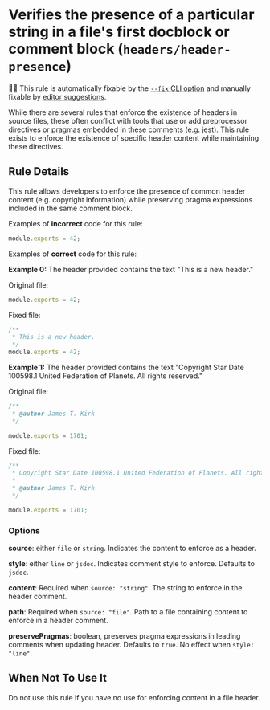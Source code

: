 # Verifies the presence of a particular string in a file's first docblock or comment block (`headers/header-presence`)

🔧💡 This rule is automatically fixable by the [`--fix` CLI option](https://eslint.org/docs/latest/user-guide/command-line-interface#--fix) and manually fixable by [editor suggestions](https://eslint.org/docs/developer-guide/working-with-rules#providing-suggestions).

<!-- end auto-generated rule header -->

While there are several rules that enforce the existence of headers in source
files, these often conflict with tools that use or add preprocessor directives
or pragmas embedded in these comments (e.g. jest). This rule exists to enforce
the existence of specific header content while maintaining these directives.

## Rule Details

This rule allows developers to enforce the presence of common header content
(e.g. copyright information) while preserving pragma expressions included
in the same comment block.

Examples of **incorrect** code for this rule:

```js
module.exports = 42;
```

Examples of **correct** code for this rule:

**Example 0:**
The header provided contains the text "This is a new header."

Original file:

```js
module.exports = 42;
```

Fixed file:

```js
/**
 * This is a new header.
 */
module.exports = 42;
```

**Example 1:**
The header provided contains the text "Copyright Star Date 100598.1 United
Federation of Planets. All rights reserved."

Original file:

```js
/**
 * @author James T. Kirk
 */

module.exports = 1701;
```

Fixed file:

```js
/**
 * Copyright Star Date 100598.1 United Federation of Planets. All rights reserved.
 *
 * @author James T. Kirk
 */

module.exports = 1701;
```

### Options

**source**: either `file` or `string`. Indicates the content to enforce
as a header.

**style**: either `line` or `jsdoc`. Indicates comment style to enforce.
Defaults to `jsdoc`.

**content**: Required when `source: "string"`. The string to enforce in the
header comment.

**path**: Required when `source: "file"`. Path to a file containing content
to enforce in a header comment.

**preservePragmas**: boolean, preserves pragma expressions in leading
comments when updating header. Defaults to `true`. No effect when `style: "line"`.

## When Not To Use It

Do not use this rule if you have no use for enforcing content in a file header.
